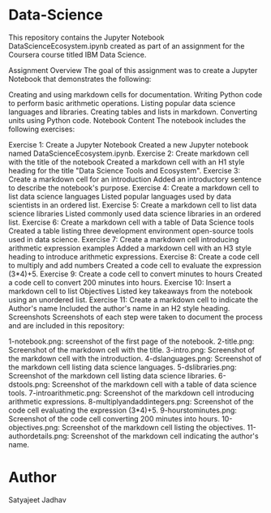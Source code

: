 # Data-Science
This repository contains the Jupyter Notebook DataScienceEcosystem.ipynb created as part of an assignment for the Coursera course titled IBM Data Science.

Assignment Overview
The goal of this assignment was to create a Jupyter Notebook that demonstrates the following:

Creating and using markdown cells for documentation.
Writing Python code to perform basic arithmetic operations.
Listing popular data science languages and libraries.
Creating tables and lists in markdown.
Converting units using Python code.
Notebook Content
The notebook includes the following exercises:

Exercise 1: Create a Jupyter Notebook
Created a new Jupyter notebook named DataScienceEcosystem.ipynb.
Exercise 2: Create markdown cell with the title of the notebook
Created a markdown cell with an H1 style heading for the title "Data Science Tools and Ecosystem".
Exercise 3: Create a markdown cell for an introduction
Added an introductory sentence to describe the notebook's purpose.
Exercise 4: Create a markdown cell to list data science languages
Listed popular languages used by data scientists in an ordered list.
Exercise 5: Create a markdown cell to list data science libraries
Listed commonly used data science libraries in an ordered list.
Exercise 6: Create a markdown cell with a table of Data Science tools
Created a table listing three development environment open-source tools used in data science.
Exercise 7: Create a markdown cell introducing arithmetic expression examples
Added a markdown cell with an H3 style heading to introduce arithmetic expressions.
Exercise 8: Create a code cell to multiply and add numbers
Created a code cell to evaluate the expression (3*4)+5.
Exercise 9: Create a code cell to convert minutes to hours
Created a code cell to convert 200 minutes into hours.
Exercise 10: Insert a markdown cell to list Objectives
Listed key takeaways from the notebook using an unordered list.
Exercise 11: Create a markdown cell to indicate the Author's name
Included the author's name in an H2 style heading.
Screenshots
Screenshots of each step were taken to document the process and are included in this repository:

1-notebook.png: screenshot of the first page of the notebook.
2-title.png: Screenshot of the markdown cell with the title.
3-intro.png: Screenshot of the markdown cell with the introduction.
4-dslanguages.png: Screenshot of the markdown cell listing data science languages.
5-dslibraries.png: Screenshot of the markdown cell listing data science libraries.
6-dstools.png: Screenshot of the markdown cell with a table of data science tools.
7-introarithmetic.png: Screenshot of the markdown cell introducing arithmetic expressions.
8-multiplyandaddintegers.png: Screenshot of the code cell evaluating the expression (3*4)+5.
9-hourstominutes.png: Screenshot of the code cell converting 200 minutes into hours.
10-objectives.png: Screenshot of the markdown cell listing the objectives.
11-authordetails.png: Screenshot of the markdown cell indicating the author's name.

# Author
Satyajeet Jadhav
